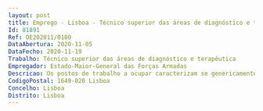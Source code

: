 ```yaml
--- 
layout: post
title: Emprego - Lisboa - Técnico superior das áreas de diagnóstico e terapêutica
Id: 81891
Ref: OE202011/0100
DataAbertura: 2020-11-05
DataFecho: 2020-11-19
Trabalho: Técnico superior das áreas de diagnóstico e terapêutica
Empregador: Estado-Maior-General das Forças Armadas
Descricao: Os postos de trabalho a ocupar caracterizam se genericamente pelo conteúdo funcional constante do artigo 9.º do Decreto Lei n.º 111 2017, de 31 de agosto, complementado com as alíneas a), g) e k), do n.º 1, do artigo 5.º, e artigo 6.º, do Decreto Lei n.º 564 99, de 21 de dezembro.
CodigoPostal: 1649-020 Lisboa
Concelho: Lisboa
Distrito: Lisboa
--- 
```

